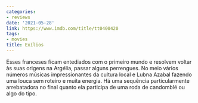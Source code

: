 ```yaml
---
categories:
- reviews
date: '2021-05-28'
link: https://www.imdb.com/title/tt0400420
tags:
- movies
title: Exílios
---
```


Esses franceses ficam entediados com o primeiro mundo e resolvem voltar às suas origens na Argélia, passar alguns perrengues. No meio vários números músicas impressionantes da cultura local e Lubna Azabal fazendo uma louca sem roteiro e muita energia. Há uma sequência particularmente arrebatadora no final quanto ela participa de uma roda de candomblé ou algo do tipo.